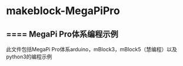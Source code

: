 # makeblock-MegaPiPro
====
MegaPi Pro体系编程示例
----
此文件包括MegaPi Pro体系arduino，mBlock3，mBlock5（慧编程）以及python3的编程示例
